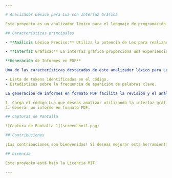 ```yaml
---

# Analizador Léxico para Lua con Interfaz Gráfica

Este proyecto es un analizador léxico para el lenguaje de programación Lua implementado utilizando la herramienta Lex. Además, incluye una interfaz gráfica que permite a los usuarios analizar.

## Características principales

- **Análisis Léxico Preciso:** Utiliza la potencia de Lex para realizar un análisis léxico preciso y eficiente de los programas Lua, identificando tokens y palabras clave de manera adecuada.

- **Interfaz Gráfica:** La interfaz gráfica proporciona una experiencia de usuario amigable, permitiendo cargar y analizar fácilmente el código Lua.

**Generación de Informes en PDF**

Una de las características destacadas de este analizador léxico para Lua es su capacidad para generar informes en formato PDF que contienen información relevante sobre el código Lua analizado. Estos informes incluyen:

- Lista de tokens identificados en el código.
- Estadísticas sobre la frecuencia de aparición de palabras clave.

La generación de informes en formato PDF facilita la revisión y el análisis detallado del código Lua, lo que puede ser útil para los desarrolladores y diseñadores. Para generar un informe en PDF, simplemente sigue estos pasos:

1. Carga el código Lua que deseas analizar utilizando la interfaz gráfica.
2. Generar un informe en formato PDF.

## Capturas de Pantalla

![Captura de Pantalla 1](screenshot1.png)

## Contribuciones

¡Las contribuciones son bienvenidas! Si deseas mejorar esta herramienta o agregar nuevas características, no dudes en hacer una solicitud de extracción.

## Licencia

Este proyecto está bajo la Licencia MIT. 

---
```

